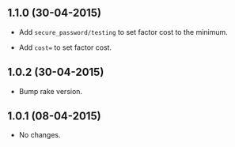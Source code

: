 1.1.0 (30-04-2015)
-----

- Add `secure_password/testing` to set factor cost to the minimum.

- Add `cost=` to set factor cost.

1.0.2 (30-04-2015)
-----

- Bump rake version.

1.0.1 (08-04-2015)
-----

- No changes.
